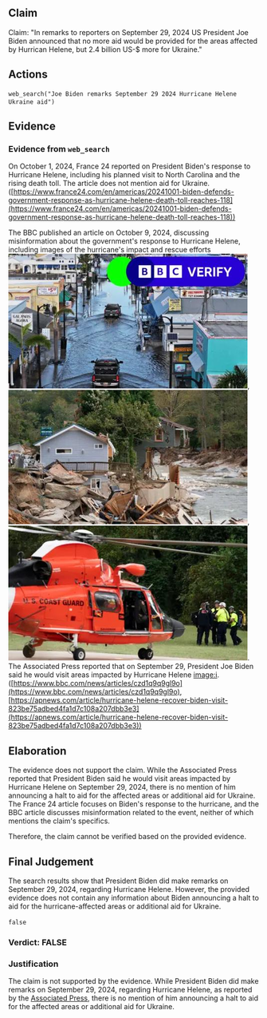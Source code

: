 ## Claim
Claim: "In remarks to reporters on September 29, 2024 US President Joe Biden announced that no more aid would be provided for the areas affected by Hurrican Helene, but 2.4 billion US-$ more for Ukraine."

## Actions
```
web_search("Joe Biden remarks September 29 2024 Hurricane Helene Ukraine aid")
```

## Evidence
### Evidence from `web_search`
On October 1, 2024, France 24 reported on President Biden's response to Hurricane Helene, including his planned visit to North Carolina and the rising death toll. The article does not mention aid for Ukraine. ([https://www.france24.com/en/americas/20241001-biden-defends-government-response-as-hurricane-helene-death-toll-reaches-118](https://www.france24.com/en/americas/20241001-biden-defends-government-response-as-hurricane-helene-death-toll-reaches-118))

The BBC published an article on October 9, 2024, discussing misinformation about the government's response to Hurricane Helene, including images of the hurricane's impact and rescue efforts ![image 9157](media/2025-08-30_21-51-1756590699-742406.jpg), ![image 9163](media/2025-08-30_21-51-1756590702-482235.jpg), ![image 9165](media/2025-08-30_21-51-1756590704-437699.jpg). The Associated Press reported that on September 29, President Joe Biden said he would visit areas impacted by Hurricane Helene <image:i>. ([https://www.bbc.com/news/articles/czd1q9q9gl9o](https://www.bbc.com/news/articles/czd1q9q9gl9o), [https://apnews.com/article/hurricane-helene-recover-biden-visit-823be75adbed4fa1d7c108a207dbb3e3](https://apnews.com/article/hurricane-helene-recover-biden-visit-823be75adbed4fa1d7c108a207dbb3e3))


## Elaboration
The evidence does not support the claim. While the Associated Press reported that President Biden said he would visit areas impacted by Hurricane Helene on September 29, 2024, there is no mention of him announcing a halt to aid for the affected areas or additional aid for Ukraine. The France 24 article focuses on Biden's response to the hurricane, and the BBC article discusses misinformation related to the event, neither of which mentions the claim's specifics.

Therefore, the claim cannot be verified based on the provided evidence.


## Final Judgement
The search results show that President Biden did make remarks on September 29, 2024, regarding Hurricane Helene. However, the provided evidence does not contain any information about Biden announcing a halt to aid for the hurricane-affected areas or additional aid for Ukraine.

`false`

### Verdict: FALSE

### Justification
The claim is not supported by the evidence. While President Biden did make remarks on September 29, 2024, regarding Hurricane Helene, as reported by the [Associated Press](https://apnews.com/article/hurricane-helene-recover-biden-visit-823be75adbed4fa1d7c108a207dbb3e3), there is no mention of him announcing a halt to aid for the affected areas or additional aid for Ukraine.
